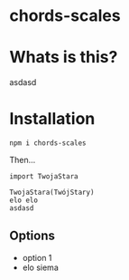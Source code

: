 # chords-scales

# Whats is this?

asdasd

# Installation

`npm i chords-scales`

Then...

```
import TwojaStara

TwojaStara(TwójStary)
elo elo
asdasd

```

## Options

- option 1
- elo siema
